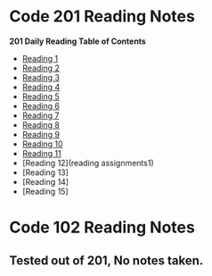 # Code 201 Reading Notes

__201 Daily Reading Table of Contents__
- [Reading 1](201/class-01.md)
- [Reading 2](201/class-02.md)
- [Reading 3](201/class-03.md)
- [Reading 4](201/class-04.md)
- [Reading 5](201/class-05.md)
- [Reading 6](201/class-06.md)
- [Reading 7](201/class-07.md)
- [Reading 8](201/class-08.md)
- [Reading 9](201/class-09.md)
- [Reading 10](201/class-10.md)
- [Reading 11](201/class-11.md)
- [Reading 12](reading assignments1)
- [Reading 13]
- [Reading 14]
- [Reading 15]

# Code 102 Reading Notes
## Tested out of 201, No notes taken.
